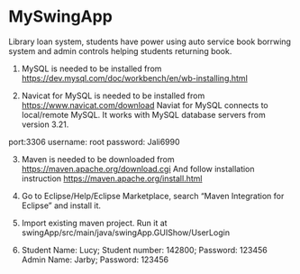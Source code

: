 # MySwingApp
Library loan system, students have power using auto service book borrwing system and admin controls helping students returning book.


1.	MySQL is needed to be installed from https://dev.mysql.com/doc/workbench/en/wb-installing.html

2.	Navicat for MySQL is needed to be installed from https://www.navicat.com/download
Naviat for MySQL connects to local/remote MySQL. It works with MySQL database servers from version 3.21.

port:3306
username: root
password: Jali6990

3.	Maven is needed to be downloaded from https://maven.apache.org/download.cgi
And follow installation instruction https://maven.apache.org/install.html

4.	Go to Eclipse/Help/Eclipse Marketplace, search “Maven Integration for Eclipse” and install it.

5.	Import existing maven project. Run it at swingApp/src/main/java/swingApp.GUIShow/UserLogin 

6.	Student Name: Lucy; Student number: 142800; Password: 123456
Admin Name: Jarby; Password: 123456
